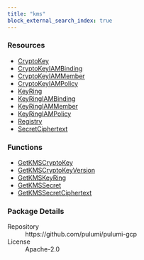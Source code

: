 ```yaml
---
title: "kms"
block_external_search_index: true
---
```


<!-- WARNING: this file was generated by Pulumi Docs Generator. -->
<!-- Do not edit by hand unless you're certain you know what you are doing! -->

<h3>Resources</h3>
<ul class="api">
    <li><a href="cryptokey"><span class="symbol resource"></span>CryptoKey</a></li>
    <li><a href="cryptokeyiambinding"><span class="symbol resource"></span>CryptoKeyIAMBinding</a></li>
    <li><a href="cryptokeyiammember"><span class="symbol resource"></span>CryptoKeyIAMMember</a></li>
    <li><a href="cryptokeyiampolicy"><span class="symbol resource"></span>CryptoKeyIAMPolicy</a></li>
    <li><a href="keyring"><span class="symbol resource"></span>KeyRing</a></li>
    <li><a href="keyringiambinding"><span class="symbol resource"></span>KeyRingIAMBinding</a></li>
    <li><a href="keyringiammember"><span class="symbol resource"></span>KeyRingIAMMember</a></li>
    <li><a href="keyringiampolicy"><span class="symbol resource"></span>KeyRingIAMPolicy</a></li>
    <li><a href="registry"><span class="symbol resource"></span>Registry</a></li>
    <li><a href="secretciphertext"><span class="symbol resource"></span>SecretCiphertext</a></li>
</ul>

<h3>Functions</h3>
<ul class="api">
    <li><a href="getkmscryptokey"><span class="symbol datasource"></span>GetKMSCryptoKey</a></li>
    <li><a href="getkmscryptokeyversion"><span class="symbol datasource"></span>GetKMSCryptoKeyVersion</a></li>
    <li><a href="getkmskeyring"><span class="symbol datasource"></span>GetKMSKeyRing</a></li>
    <li><a href="getkmssecret"><span class="symbol datasource"></span>GetKMSSecret</a></li>
    <li><a href="getkmssecretciphertext"><span class="symbol datasource"></span>GetKMSSecretCiphertext</a></li>
</ul>

<h3>Package Details</h3>
<dl class="package-details">
	<dt>Repository</dt>
	<dd>https://github.com/pulumi/pulumi-gcp</dd>
	<dt>License</dt>
	<dd>Apache-2.0</dd>
</dl>

